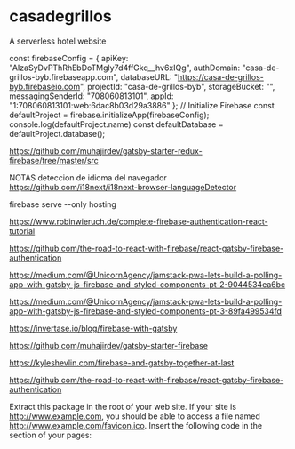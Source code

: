 # casadegrillos
A serverless hotel website


const firebaseConfig = {
    apiKey: "AIzaSyDvPThRhEbDoTMgly7d4ffGkq__hv6xIQg",
    authDomain: "casa-de-grillos-byb.firebaseapp.com",
    databaseURL: "https://casa-de-grillos-byb.firebaseio.com",
    projectId: "casa-de-grillos-byb",
    storageBucket: "",
    messagingSenderId: "708060813101",
    appId: "1:708060813101:web:6dac8b03d29a3886"
  };
// Initialize Firebase
const defaultProject = firebase.initializeApp(firebaseConfig);
console.log(defaultProject.name)
const defaultDatabase = defaultProject.database();

https://github.com/muhajirdev/gatsby-starter-redux-firebase/tree/master/src

NOTAS
deteccion de idioma del navegador
https://github.com/i18next/i18next-browser-languageDetector

firebase serve --only hosting


https://www.robinwieruch.de/complete-firebase-authentication-react-tutorial


https://github.com/the-road-to-react-with-firebase/react-gatsby-firebase-authentication

https://medium.com/@UnicornAgency/jamstack-pwa-lets-build-a-polling-app-with-gatsby-js-firebase-and-styled-components-pt-2-9044534ea6bc

https://medium.com/@UnicornAgency/jamstack-pwa-lets-build-a-polling-app-with-gatsby-js-firebase-and-styled-components-pt-3-89fa499534fd

https://invertase.io/blog/firebase-with-gatsby

https://github.com/muhajirdev/gatsby-starter-firebase

https://kyleshevlin.com/firebase-and-gatsby-together-at-last

https://github.com/the-road-to-react-with-firebase/react-gatsby-firebase-authentication

Extract this package in the root of your web site. If your site is http://www.example.com, you should be able to access a file named http://www.example.com/favicon.ico.
Insert the following code in the <head> section of your pages:
<link rel="apple-touch-icon" sizes="180x180" href="/apple-touch-icon.png?v=YAXq8EOvyr">
<link rel="icon" type="image/png" sizes="32x32" href="/favicon-32x32.png?v=YAXq8EOvyr">
<link rel="icon" type="image/png" sizes="16x16" href="/favicon-16x16.png?v=YAXq8EOvyr">
<link rel="manifest" href="/site.webmanifest?v=YAXq8EOvyr">
<link rel="mask-icon" href="/safari-pinned-tab.svg?v=YAXq8EOvyr" color="#c28223">
<link rel="shortcut icon" href="/favicon.ico?v=YAXq8EOvyr">
<meta name="msapplication-TileColor" content="#00aba9">
<meta name="theme-color" content="#ffffff">